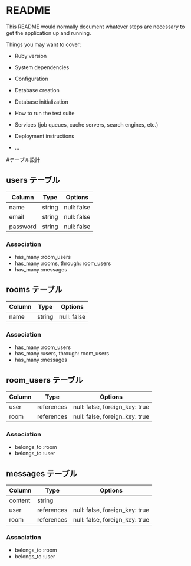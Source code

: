 # README

This README would normally document whatever steps are necessary to get the
application up and running.

Things you may want to cover:

* Ruby version

* System dependencies

* Configuration

* Database creation

* Database initialization

* How to run the test suite

* Services (job queues, cache servers, search engines, etc.)

* Deployment instructions

* ...

#テーブル設計

## users テーブル

| Column   | Type    | Options      |
| -------- | ------- | ------------ |
| name     | string  | null: false  |
| email    | string  | null: false  |
| password | string  | null: false  |

### Association

- has_many :room_users
- has_many :rooms, through: room_users
- has_many :messages

## rooms テーブル

| Column | Type    | Options      |
| ------ | ------- | ------------ |
| name   | string  | null: false  |

### Association

- has_many :room_users
- has_many :users, through: room_users
- has_many :messages

## room_users テーブル

| Column   | Type        | Options                         |
| -------- | ----------- | ------------------------------- |
| user     | references  | null: false, foreign_key: true  |
| room     | references  | null: false, foreign_key: true  |

### Association

- belongs_to :room
- belongs_to :user

## messages テーブル

| Column   | Type        | Options                         |
| -------- | ----------- | ------------------------------- |
| content  | string      |                                 |
| user     | references  | null: false, foreign_key: true  |
| room     | references  | null: false, foreign_key: true  |

### Association

- belongs_to :room
- belongs_to :user
